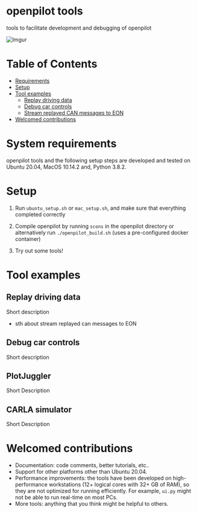 openpilot tools
============

tools to facilitate development and debugging of openpilot

![Imgur](https://i.imgur.com/IdfBgwK.jpg)


Table of Contents
============

<!--ts-->
 * [Requirements](#requirements)
 * [Setup](#setup)
 * [Tool examples](#tool-examples)
   * [Replay driving data](#replay-driving-data)
   * [Debug car controls](#debug-car-controls)
   * [Stream replayed CAN messages to EON](#stream-replayed-can-messages-to-eon)
 * [Welcomed contributions](#welcomed-contributions)
<!--te-->


System requirements
============

openpilot tools and the following setup steps are developed and tested on Ubuntu 20.04, MacOS 10.14.2 and, Python 3.8.2.

Setup
============
1. Run `ubuntu_setup.sh` or `mac_setup.sh`, and make sure that everything completed correctly

2. Compile openpilot by running ```scons``` in the openpilot directory
   or alternatively run ```./openpilot_build.sh``` (uses a pre-configured docker container)

3. Try out some tools!


Tool examples
============


Replay driving data
-------------

Short description
+ sth about stream replayed can messages to EON


Debug car controls
-------------

Short description


PlotJuggler
-------------

Short Description


CARLA simulator
-------------

Short Description


Welcomed contributions
=============

* Documentation: code comments, better tutorials, etc..
* Support for other platforms other than Ubuntu 20.04.
* Performance improvements: the tools have been developed on high-performance workstations (12+ logical cores with 32+ GB of RAM), so they are not optimized for running efficiently. For example, `ui.py` might not be able to run real-time on most PCs.
* More tools: anything that you think might be helpful to others.
